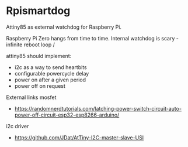 # Rpismartdog
Attiny85 as external watchdog for Raspberry Pi. 

Raspberry Pi Zero hangs from time to time.
Internal watchdog is scary - infinite reboot loop / 

attiny85 should implement:
- i2c as a way to send heartbits
- configurable powercycle delay
- power on after a given period
- power off on request 


External links
mosfet
- https://randomnerdtutorials.com/latching-power-switch-circuit-auto-power-off-circuit-esp32-esp8266-arduino/

i2c driver
- https://github.com/JDat/AtTiny-I2C-master-slave-USI
